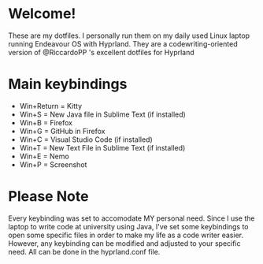 # Welcome!
These are my dotfiles. I personally run them on my daily used Linux laptop running Endeavour OS with Hyprland. They are a codewriting-oriented version of @RiccardoPP 's excellent dotfiles for Hyprland

# Main keybindings
- Win+Return = Kitty
- Win+S = New Java file in Sublime Text (if installed)
- Win+B = Firefox
- Win+G = GitHub in Firefox
- Win+C = Visual Studio Code (if installed)
- Win+T = New Text File in Sublime Text (if installed)
- Win+E = Nemo
- Win+P = Screenshot

# Please Note
Every keybinding was set to accomodate MY personal need. Since I use the laptop to write code at university using Java, I've set some keybindings to open some specific files in order to make my life as a code writer easier. However, any keybinding can be modified and adjusted to your specific need. All can be done in the hyprland.conf file.
